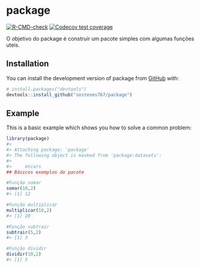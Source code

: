 
<!-- README.md is generated from README.Rmd. Please edit that file -->

# package

<!-- badges: start -->

[![R-CMD-check](https://github.com/sostenes767/package/actions/workflows/R-CMD-check.yaml/badge.svg)](https://github.com/sostenes767/package/actions/workflows/R-CMD-check.yaml)
[![Codecov test
coverage](https://codecov.io/gh/sostenes767/package/branch/master/graph/badge.svg)](https://app.codecov.io/gh/sostenes767/package?branch=master)
<!-- badges: end -->

O objetivo do package é construir um pacote simples com algumas funções
uteis.

## Installation

You can install the development version of package from
[GitHub](https://github.com/) with:

``` r
# install.packages("devtools")
devtools::install_github("sostenes767/package")
```

## Example

This is a basic example which shows you how to solve a common problem:

``` r
library(package)
#> 
#> Attaching package: 'package'
#> The following object is masked from 'package:datasets':
#> 
#>     mtcars
## Básicos exemplos do pacote

#Função somar
somar(10,2)
#> [1] 12

#Função multiplicar
multiplicar(10,2)
#> [1] 20

#Função subtrair
subtrair(5,2)
#> [1] 3

#Função dividir
dividir(10,2)
#> [1] 5
```
